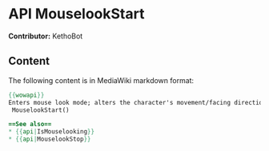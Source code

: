 # API MouselookStart

**Contributor:** KethoBot

## Content

The following content is in MediaWiki markdown format:

```mediawiki
{{wowapi}}
Enters mouse look mode; alters the character's movement/facing direction.
 MouselookStart()

==See also==
* {{api|IsMouselooking}}
* {{api|MouselookStop}}
```